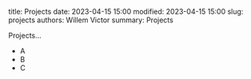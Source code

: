 title: Projects
date: 2023-04-15 15:00
modified: 2023-04-15 15:00
slug: projects
authors: Willem Victor
summary: Projects

Projects...

- A
- B
- C
